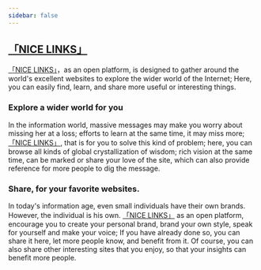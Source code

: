 ```yaml
---
sidebar: false
---
```


## [「NICE LINKS」](https://nicelinks.site/?from=nice.lovejade.cn)

[「NICE LINKS」](https://nicelinks.site/?from=nice.lovejade.cn)，as an open platform, is designed to gather around the world's excellent websites to explore the wider world of the Internet; Here, you can easily find, learn, and share more useful or interesting things.

### Explore a wider world for you

In the information world, massive messages may make you worry about missing her at a loss; efforts to learn at the same time, it may miss more;[「NICE LINKS」](https://nicelinks.site/?from=nice.lovejade.cn), that is for you to solve this kind of problem; here, you can browse all kinds of global crystallization of wisdom; rich vision at the same time, can be marked or share your love of the site, which can also provide reference for more people to dig the message.

### Share, for your favorite websites.

In today's information age, even small individuals have their own brands. However, the individual is his own. [「NICE LINKS」](https://nicelinks.site/?from=nice.lovejade.cn) as an open platform, encourage you to create your personal brand, brand your own style, speak for yourself and make your voice; If you have already done so, you can share it here, let more people know, and benefit from it. Of course, you can also share other interesting sites that you enjoy, so that your insights can benefit more people.